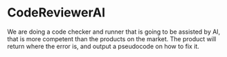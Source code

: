 # CodeReviewerAI
We are doing a code checker and runner that is going to be assisted by AI, that is more competent than the products on the market. The product will return where the error is, and output a pseudocode on how to fix it.
